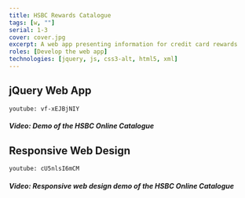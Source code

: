 ```yaml
---
title: HSBC Rewards Catalogue
tags: [w, ""]
serial: 1-3
cover: cover.jpg
excerpt: A web app presenting information for credit card rewards
roles: [Develop the web app]
technologies: [jquery, js, css3-alt, html5, xml]
---
```

## jQuery Web App
`youtube: vf-xEJBjNIY`
<h5>Video: Demo of the HSBC Online Catalogue</h5>

## Responsive Web Design
`youtube: cU5nlsI6mCM`
<h5>Video: Responsive web design demo of the HSBC Online Catalogue</h5>
